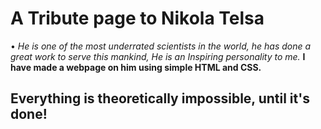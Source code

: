 
# A Tribute page to Nikola Telsa

• *He is one of the most underrated scientists in the world, he has done a great work to serve this mankind, He is an Inspiring personality to me.* **I have made a webpage on him using simple HTML and CSS.**


## Everything is theoretically impossible, until it's done!
